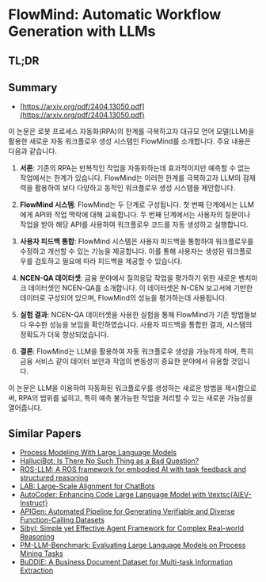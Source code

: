 # FlowMind: Automatic Workflow Generation with LLMs
## TL;DR
## Summary
- [https://arxiv.org/pdf/2404.13050.pdf](https://arxiv.org/pdf/2404.13050.pdf)

이 논문은 로봇 프로세스 자동화(RPA)의 한계를 극복하고자 대규모 언어 모델(LLM)을 활용한 새로운 자동 워크플로우 생성 시스템인 FlowMind를 소개합니다. 주요 내용은 다음과 같습니다.

1. **서론**: 기존의 RPA는 반복적인 작업을 자동화하는데 효과적이지만 예측할 수 없는 작업에서는 한계가 있습니다. FlowMind는 이러한 한계를 극복하고자 LLM의 잠재력을 활용하여 보다 다양하고 동적인 워크플로우 생성 시스템을 제안합니다.

2. **FlowMind 시스템**: FlowMind는 두 단계로 구성됩니다. 첫 번째 단계에서는 LLM에게 API와 작업 맥락에 대해 교육합니다. 두 번째 단계에서는 사용자의 질문이나 작업을 받아 해당 API를 사용하여 워크플로우 코드를 자동 생성하고 실행합니다.

3. **사용자 피드백 통합**: FlowMind 시스템은 사용자 피드백을 통합하여 워크플로우를 수정하고 개선할 수 있는 기능을 제공합니다. 이를 통해 사용자는 생성된 워크플로우를 검토하고 필요에 따라 피드백을 제공할 수 있습니다.

4. **NCEN-QA 데이터셋**: 금융 분야에서 질의응답 작업을 평가하기 위한 새로운 벤치마크 데이터셋인 NCEN-QA를 소개합니다. 이 데이터셋은 N-CEN 보고서에 기반한 데이터로 구성되어 있으며, FlowMind의 성능을 평가하는데 사용됩니다.

5. **실험 결과**: NCEN-QA 데이터셋을 사용한 실험을 통해 FlowMind가 기존 방법들보다 우수한 성능을 보임을 확인하였습니다. 사용자 피드백을 통합한 결과, 시스템의 정확도가 더욱 향상되었습니다.

6. **결론**: FlowMind는 LLM을 활용하여 자동 워크플로우 생성을 가능하게 하며, 특히 금융 서비스 같이 데이터 보안과 작업의 변동성이 중요한 분야에서 유용할 것입니다.

이 논문은 LLM을 이용하여 자동화된 워크플로우를 생성하는 새로운 방법을 제시함으로써, RPA의 범위를 넓히고, 특히 예측 불가능한 작업을 처리할 수 있는 새로운 가능성을 열어줍니다.

## Similar Papers
- [Process Modeling With Large Language Models](2403.07541.md)
- [HalluciBot: Is There No Such Thing as a Bad Question?](2404.12535.md)
- [ROS-LLM: A ROS framework for embodied AI with task feedback and structured reasoning](2406.19741.md)
- [LAB: Large-Scale Alignment for ChatBots](2403.01081.md)
- [AutoCoder: Enhancing Code Large Language Model with \textsc{AIEV-Instruct}](2405.14906.md)
- [APIGen: Automated Pipeline for Generating Verifiable and Diverse Function-Calling Datasets](2406.18518.md)
- [Sibyl: Simple yet Effective Agent Framework for Complex Real-world Reasoning](2407.10718.md)
- [PM-LLM-Benchmark: Evaluating Large Language Models on Process Mining Tasks](2407.13244.md)
- [BuDDIE: A Business Document Dataset for Multi-task Information Extraction](2404.04003.md)
